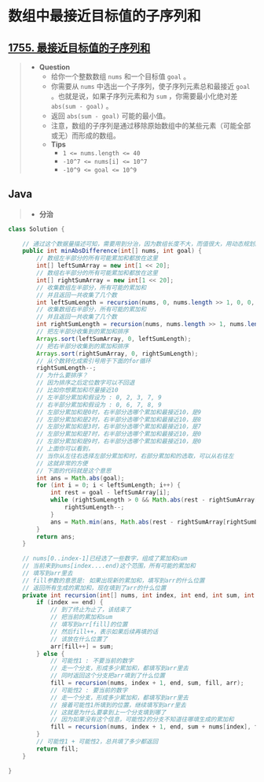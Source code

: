 # 数组中最接近目标值的子序列和

## [1755. 最接近目标值的子序列和](https://leetcode.cn/problems/closest-subsequence-sum/)

> - **Question**
>   - 给你一个整数数组 `nums` 和一个目标值 `goal` 。
>   - 你需要从 `nums` 中选出一个子序列，使子序列元素总和最接近 `goal` 。也就是说，如果子序列元素和为 `sum` ，你需要最小化绝对差 `abs(sum - goal)` 。
>   - 返回 `abs(sum - goal)` 可能的最小值。
>   - 注意，数组的子序列是通过移除原始数组中的某些元素（可能全部或无）而形成的数组。
>   - **Tips**
>     - `1 <= nums.length <= 40`
>     - `-10^7 <= nums[i] <= 10^7`
>     - `-10^9 <= goal <= 10^9`

## Java

> - **分治**

```java
class Solution {
    
    // 通过这个数据量描述可知，需要用到分治，因为数组长度不大，而值很大，用动态规划的话，表会爆
    public int minAbsDifference(int[] nums, int goal) {
        // 数组左半部分的所有可能累加和都放在这里
        int[] leftSumArray = new int[1 << 20];
        // 数组右半部分的所有可能累加和都放在这里
        int[] rightSumArray = new int[1 << 20];
        // 收集数组左半部分，所有可能的累加和
        // 并且返回一共收集了几个数
        int leftSumLength = recursion(nums, 0, nums.length >> 1, 0, 0, leftSumArray);
        // 收集数组右半部分，所有可能的累加和
        // 并且返回一共收集了几个数
        int rightSumLength = recursion(nums, nums.length >> 1, nums.length, 0, 0, rightSumArray);
        // 把左半部分收集到的累加和排序
        Arrays.sort(leftSumArray, 0, leftSumLength);
        // 把右半部分收集到的累加和排序
        Arrays.sort(rightSumArray, 0, rightSumLength);
        // 从个数转化成索引号用于下面的for循环
        rightSumLength--;
        // 为什么要排序？
        // 因为排序之后定位数字可以不回退
        // 比如你想累加和尽量接近10
        // 左半部分累加和假设为 : 0, 2, 3, 7, 9
        // 右半部分累加和假设为 : 0, 6, 7, 8, 9
        // 左部分累加和是0时，右半部分选哪个累加和最接近10，是9
        // 左部分累加和是2时，右半部分选哪个累加和最接近10，是8
        // 左部分累加和是3时，右半部分选哪个累加和最接近10，是7
        // 左部分累加和是7时，右半部分选哪个累加和最接近10，是0
        // 左部分累加和是9时，右半部分选哪个累加和最接近10，是0
        // 上面你可以看到，
        // 当你从左往右选择左部分累加和时，右部分累加和的选取，可以从右往左
        // 这就非常的方便
        // 下面的代码就是这个意思
        int ans = Math.abs(goal);
        for (int i = 0; i < leftSumLength; i++) {
            int rest = goal - leftSumArray[i];
            while (rightSumLength > 0 && Math.abs(rest - rightSumArray[rightSumLength - 1]) <= Math.abs(rest - rightSumArray[rightSumLength])) {
                rightSumLength--;
            }
            ans = Math.min(ans, Math.abs(rest - rightSumArray[rightSumLength]));
        }
        return ans;
    }
    
    // nums[0..index-1]已经选了一些数字，组成了累加和sum
    // 当前来到nums[index....end)这个范围，所有可能的累加和
    // 填写到arr里去
    // fill参数的意思是: 如果出现新的累加和，填写到arr的什么位置
    // 返回所有生成的累加和，现在填到了arr的什么位置
    private int recursion(int[] nums, int index, int end, int sum, int fill, int[] arr) {
        if (index == end) {
            // 到了终止为止了，该结束了
            // 把当前的累加和sum
            // 填写到arr[fill]的位置
            // 然后fill++，表示如果后续再填的话
            // 该放在什么位置了
            arr[fill++] = sum;
        } else {
            // 可能性1 : 不要当前的数字
            // 走一个分支，形成多少累加和，都填写到arr里去
            // 同时返回这个分支把arr填到了什么位置
            fill = recursion(nums, index + 1, end, sum, fill, arr);
            // 可能性2 : 要当前的数字
            // 走一个分支，形成多少累加和，都填写到arr里去
            // 接着可能性1所填到的位置，继续填写到arr里去
            // 这就是为什么要拿到上一个分支填到哪了
            // 因为如果没有这个信息，可能性2的分支不知道往哪填生成的累加和
            fill = recursion(nums, index + 1, end, sum + nums[index], fill, arr);
        }
        // 可能性1 + 可能性2，总共填了多少都返回
        return fill;
    }
    
}
```
